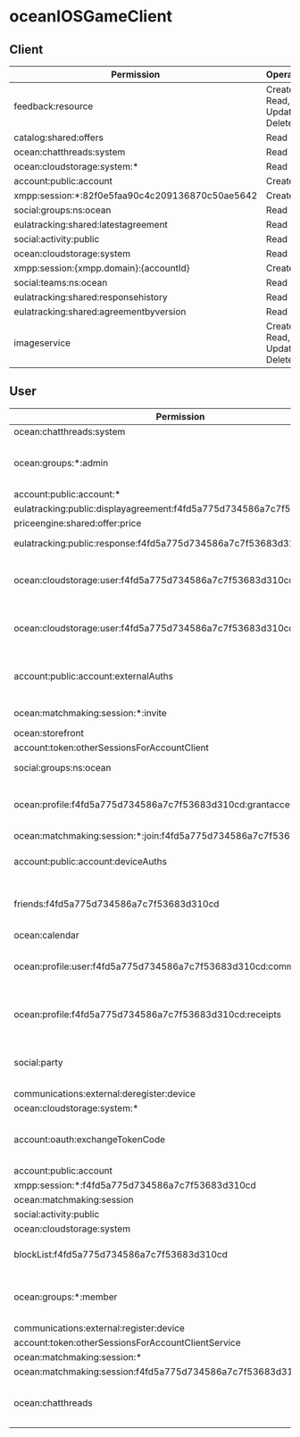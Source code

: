 # oceanIOSGameClient

## Client
| Permission | Operations |
| - | - |
| feedback:resource | Create, Read, Update, Delete |
| catalog:shared:offers | Read |
| ocean:chatthreads:system | Read |
| ocean:cloudstorage:system:* | Read |
| account:public:account | Create |
| xmpp:session:*:82f0e5faa90c4c209136870c50ae5642 | Create |
| social:groups:ns:ocean | Read |
| eulatracking:shared:latestagreement | Read |
| social:activity:public | Read |
| ocean:cloudstorage:system | Read |
| xmpp:session:{xmpp.domain}:{accountId} | Create |
| social:teams:ns:ocean | Read |
| eulatracking:shared:responsehistory | Read |
| eulatracking:shared:agreementbyversion | Read |
| imageservice | Create, Read, Update, Delete |

## User
| Permission | Operations |
| - | - |
| ocean:chatthreads:system | Read |
| ocean:groups:*:admin | Create, Read, Update, Delete |
| account:public:account:* | Read |
| eulatracking:public:displayagreement:f4fd5a775d734586a7c7f53683d310cd | Read |
| priceengine:shared:offer:price | Read |
| eulatracking:public:response:f4fd5a775d734586a7c7f53683d310cd | Create, Read |
| ocean:cloudstorage:user:f4fd5a775d734586a7c7f53683d310cd | Create, Read, Update, Delete |
| ocean:cloudstorage:user:f4fd5a775d734586a7c7f53683d310cd:* | Create, Read, Update, Delete |
| account:public:account:externalAuths | Create, Read, Update, Delete |
| ocean:matchmaking:session:*:invite | Create, Delete |
| ocean:storefront | Read |
| account:token:otherSessionsForAccountClient | Delete |
| social:groups:ns:ocean | Read, Update |
| ocean:profile:f4fd5a775d734586a7c7f53683d310cd:grantaccess | Create, Read, Update, Delete |
| ocean:matchmaking:session:*:join:f4fd5a775d734586a7c7f53683d310cd | Create |
| account:public:account:deviceAuths | Create, Read, Delete |
| friends:f4fd5a775d734586a7c7f53683d310cd | Create, Read, Update, Delete |
| ocean:calendar | Read |
| ocean:profile:user:f4fd5a775d734586a7c7f53683d310cd:commands | Create, Read, Update, Delete |
| ocean:profile:f4fd5a775d734586a7c7f53683d310cd:receipts | Create, Read, Update, Delete |
| social:party | Create, Read, Update, Delete |
| communications:external:deregister:device | Delete |
| ocean:cloudstorage:system:* | Read |
| account:oauth:exchangeTokenCode | Create, Read, Update, Delete |
| account:public:account | Read |
| xmpp:session:*:f4fd5a775d734586a7c7f53683d310cd | Create |
| ocean:matchmaking:session | Read |
| social:activity:public | Read |
| ocean:cloudstorage:system | Read |
| blockList:f4fd5a775d734586a7c7f53683d310cd | Read, Update, Delete |
| ocean:groups:*:member | Create, Read, Update, Delete |
| communications:external:register:device | Create |
| account:token:otherSessionsForAccountClientService | Delete |
| ocean:matchmaking:session:* | Read |
| ocean:matchmaking:session:f4fd5a775d734586a7c7f53683d310cd:invite | Read |
| ocean:chatthreads | Create, Read, Update, Delete |
